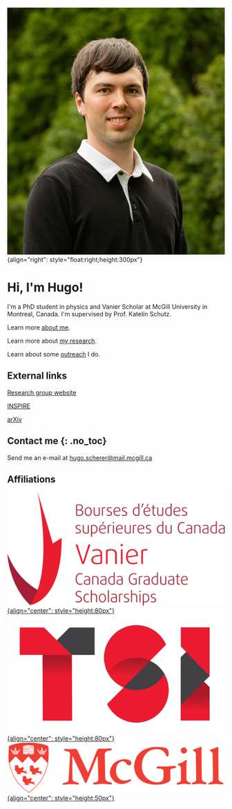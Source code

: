 ![Hugo Schérer](img/NSERC_Scherer_Hugo.jpg){align="right": style="float:right;height:300px"}


# Hi, I'm Hugo!

I'm a PhD student in physics and Vanier Scholar at McGill University in Montreal, Canada. I'm supervised by Prof. Katelin Schutz.

Learn more [about me](about/index.md).

Learn more about [my research](research/index.md).

Learn about some [outreach](outreach/index.md) I do.

## External links

[Research group website](https://katelinschutz.com/group)

[INSPIRE](https://inspirehep.net/authors/2050860)

[arXiv](https://arxiv.org/a/scherer_h_1.html)

## Contact me {: .no_toc}

Send me an e-mail at [hugo.scherer@mail.mcgill.ca](mailto:hugo.scherer@mail.mcgill.ca)

## Affiliations

[![Vanier](img/logo_vanier.png){align="center": style="height:80px"}](https://vanier.gc.ca/en/home-accueil.html) &nbsp; &nbsp; &nbsp; &nbsp; &nbsp;
[![TSI](img/logo_TSI.png){align="center": style="height:80px"}](https://tsi.mcgill.ca/)  &nbsp; &nbsp; &nbsp; &nbsp; &nbsp;
[![TSI](img/logo_McGill.png){align="center": style="height:50px"}](https://www.physics.mcgill.ca/)
